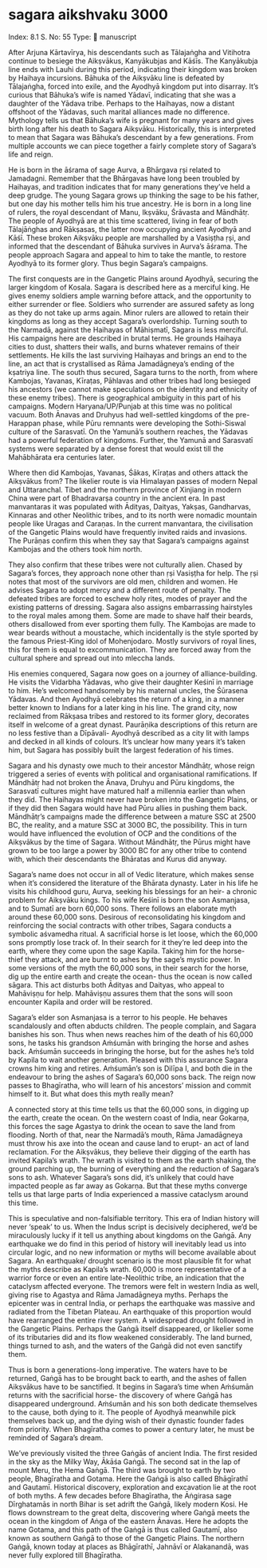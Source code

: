 # sagara aikshvaku 3000

Index: 8.1
S. No: 55
Type: 📑 manuscript

After Arjuna Kārtavīrya, his descendants such as Tālajaṅgha and Vitihotra continue to besiege the Aikṣvākus, Kanyākubjas and Kāśīs. The Kanyākubja line ends with Lauhi during this period, indicating their kingdom was broken by Haihaya incursions. Bāhuka of the Aikṣvāku line is defeated by Tālajaṅgha, forced into exile, and the Ayodhyā kingdom put into disarray. It’s curious that Bāhuka’s wife is named Yādavī, indicating that she was a daughter of the Yādava tribe. Perhaps to the Haihayas, now a distant offshoot of the Yādavas, such marital alliances made no difference. Mythology tells us that Bāhuka’s wife is pregnant for many years and gives birth long after his death to Sagara Aikṣvāku. Historically, this is interpreted to mean that Sagara was Bāhuka’s descendant by a few generations. From multiple accounts we can piece together a fairly complete story of Sagara’s life and reign.

He is born in the āśrama of sage Aurva, a Bhārgava ṛṣi related to Jamadagni. Remember that the Bhārgavas have long been troubled by Haihayas, and tradition indicates that for many generations they’ve held a deep grudge. The young Sagara grows up thinking the sage to be his father, but one day his mother tells him his true ancestry. He is born in a long line of rulers, the royal descendant of Manu, Ikṣvāku, Śrāvasta and Māndhātṛ. The people of Ayodhyā are at this time scattered, living in fear of both Tālajāṅghas and Rākṣasas, the latter now occupying ancient Ayodhyā and Kāśī. These broken Aikṣvāku people are marshalled by a Vasiṣṭha ṛṣi, and informed that the descendant of Bāhuka survives in Aurva’s āśrama. The people approach Sagara and appeal to him to take the mantle, to restore Ayodhyā to its former glory. Thus begin Sagara’s campaigns.

The first conquests are in the Gangetic Plains around Ayodhyā, securing the larger kingdom of Kosala. Sagara is described here as a merciful king. He gives enemy soldiers ample warning before attack, and the opportunity to either surrender or flee. Soldiers who surrender are assured safety as long as they do not take up arms again. Minor rulers are allowed to retain their kingdoms as long as they accept Sagara’s overlordship. Turning south to the Narmadā, against the Haihayas of Māhiṣmatī, Sagara is less merciful. His campaigns here are described in brutal terms. He grounds Haihaya cities to dust, shatters their walls, and burns whatever remains of their settlements. He kills the last surviving Haihayas and brings an end to the line, an act that is crystallised as Rāma Jamadāgneya’s ending of the kṣatriya line. The south thus secured, Sagara turns to the north, from where Kambojas, Yavanas, Kīraṭas, Pāhlavas and other tribes had long besieged his ancestors (we cannot make speculations on the identity and ethnicity of these enemy tribes). There is geographical ambiguity in this part of his campaigns. Modern Haryana/UP/Punjab at this time was no political vacuum. Both Ānavas and Druhyus had well-settled kingdoms of the pre-Harappan phase, while Pūru remnants were developing the Sothi-Siswal culture of the Sarasvatī. On the Yamunā’s southern reaches, the Yādavas had a powerful federation of kingdoms. Further, the Yamunā and Sarasvatī systems were separated by a dense forest that would exist till the Mahābhārata era centuries later.

Where then did Kambojas, Yavanas, Śākas, Kīraṭas and others attack the Aikṣvākus from? The likelier route is via Himalayan passes of modern Nepal and Uttaranchal. Tibet and the northern province of Xinjiang in modern China were part of Bhadravarṣa country in the ancient era. In past manvantaras it was populated with Ādityas, Daityas, Yakṣas, Gandharvas, Kinnaras and other Neolithic tribes, and to its north were nomadic mountain people like Uragas and Caraṇas. In the current manvantara, the civilisation of the Gangetic Plains would have frequently invited raids and invasions. The Purāṇas confirm this when they say that Sagara’s campaigns against Kambojas and the others took him north.

They also confirm that these tribes were not culturally alien. Chased by Sagara’s forces, they approach none other than ṛṣi Vasiṣṭha for help. The ṛṣi notes that most of the survivors are old men, children and women. He advises Sagara to adopt mercy and a different route of penalty. The defeated tribes are forced to eschew holy rites, modes of prayer and the existing patterns of dressing. Sagara also assigns embarrassing hairstyles to the royal males among them. Some are made to shave half their beards, others disallowed from ever sporting them fully. The Kambojas are made to wear beards without a moustache, which incidentally is the style sported by the famous Priest-King idol of Mohenjodaro. Mostly survivors of royal lines, this for them is equal to excommunication. They are forced away from the cultural sphere and spread out into mleccha lands.

His enemies conquered, Sagara now goes on a journey of alliance-building. He visits the Vidarbha Yādavas, who give their daughter Keśinī in marriage to him. He’s welcomed handsomely by his maternal uncles, the Śūrasena Yādavas. And then Ayodhyā celebrates the return of a king, in a manner better known to Indians for a later king in his line. The grand city, now reclaimed from Rākṣasa tribes and restored to its former glory, decorates itself in welcome of a great dynast. Paurāṇika descriptions of this return are no less festive than a Dīpāvali- Ayodhyā described as a city lit with lamps and decked in all kinds of colours. It’s unclear how many years it’s taken him, but Sagara has possibly built the largest federation of his times.

Sagara and his dynasty owe much to their ancestor Māndhātṛ, whose reign triggered a series of events with political and organisational ramifications. If Māndhātṛ had not broken the Ānava, Druhyu and Pūru kingdoms, the Sarasvatī cultures might have matured half a millennia earlier than when they did. The Haihayas might never have broken into the Gangetic Plains, or if they did then Sagara would have had Pūru allies in pushing them back. Māndhātṛ’s campaigns made the difference between a mature SSC at 2500 BC, the reality, and a mature SSC at 3000 BC, the possibility. This in turn would have influenced the evolution of OCP and the conditions of the Aikṣvākus by the time of Sagara. Without Māndhātṛ, the Pūrus might have grown to be too large a power by 3000 BC for any other tribe to contend with, which their descendants the Bhāratas and Kurus did anyway.

Sagara’s name does not occur in all of Vedic literature, which makes sense when it’s considered the literature of the Bhārata dynasty. Later in his life he visits his childhood guru, Aurva, seeking his blessings for an heir- a chronic problem for Aikṣvāku kings. To his wife Keśinī is born the son Asmanjasa, and to Sumatī are born 60,000 sons. There follows an elaborate myth around these 60,000 sons. Desirous of reconsolidating his kingdom and reinforcing the social contracts with other tribes, Sagara conducts a symbolic aśvamedha ritual. A sacrificial horse is let loose, which the 60,000 sons promptly lose track of. In their search for it they’re led deep into the earth, where they come upon the sage Kapila. Taking him for the horse-thief they attack, and are burnt to ashes by the sage’s mystic power. In some versions of the myth the 60,000 sons, in their search for the horse, dig up the entire earth and create the ocean- thus the ocean is now called sāgara. This act disturbs both Ādityas and Daityas, who appeal to Mahāviṣṇu for help. Mahāviṣṇu assures them that the sons will soon encounter Kapila and order will be restored.

Sagara’s elder son Asmanjasa is a terror to his people. He behaves scandalously and often abducts children. The people complain, and Sagara banishes his son. Thus when news reaches him of the death of his 60,000 sons, he tasks his grandson Aṁśumān with bringing the horse and ashes back. Aṁśumān succeeds in bringing the horse, but for the ashes he’s told by Kapila to wait another generation. Pleased with this assurance Sagara crowns him king and retires. Aṁśumān’s son is Dilīpa I, and both die in the endeavour to bring the ashes of Sagara’s 60,000 sons back. The reign now passes to Bhagīratha, who will learn of his ancestors’ mission and commit himself to it. But what does this myth really mean?

A connected story at this time tells us that the 60,000 sons, in digging up the earth, create the ocean. On the western coast of India, near Gokarṇa, this forces the sage Agastya to drink the ocean to save the land from flooding. North of that, near the Narmadā’s mouth, Rāma Jamadāgneya must throw his axe into the ocean and cause land to erupt- an act of land reclamation. For the Aikṣvākus, they believe their digging of the earth has invited Kapila’s wrath. The wrath is visited to them as the earth shaking, the ground parching up, the burning of everything and the reduction of Sagara’s sons to ash. Whatever Sagara’s sons did, it’s unlikely that could have impacted people as far away as Gokarṇa. But that these myths converge tells us that large parts of India experienced a massive cataclysm around this time.

This is speculative and non-falsifiable territory. This era of Indian history will never ‘speak’ to us. When the Indus script is decisively deciphered, we’d be miraculously lucky if it tell us anything about kingdoms on the Gaṅgā. Any earthquake we do find in this period of history will inevitably lead us into circular logic, and no new information or myths will become available about Sagara. An earthquake/ drought scenario is the most plausible fit for what the myths describe as Kapila’s wrath. 60,000 is more representative of a warrior force or even an entire late-Neolithic tribe, an indication that the cataclysm affected everyone. The tremors were felt in western India as well, giving rise to Agastya and Rāma Jamadāgneya myths. Perhaps the epicenter was in central India, or perhaps the earthquake was massive and radiated from the Tibetan Plateau. An earthquake of this proportion would have rearranged the entire river system. A widespread drought followed in the Gangetic Plains. Perhaps the Gaṅgā itself disappeared, or likelier some of its tributaries did and its flow weakened considerably. The land burned, things turned to ash, and the waters of the Gaṅgā did not even sanctify them.

Thus is born a generations-long imperative. The waters have to be returned, Gaṅgā has to be brought back to earth, and the ashes of fallen Aikṣvākus have to be sanctified. It begins in Sagara’s time when Aṁśumān returns with the sacrificial horse- the discovery of where Gaṅgā has disappeared underground. Aṁśumān and his son both dedicate themselves to the cause, both dying to it. The people of Ayodhyā meanwhile pick themselves back up, and the dying wish of their dynastic founder fades from priority. When Bhagīratha comes to power a century later, he must be reminded of Sagara’s dream.

We’ve previously visited the three Gaṅgās of ancient India. The first resided in the sky as the Milky Way, Ākāśa Gaṅgā. The second sat in the lap of mount Meru, the Hema Gaṅgā. The third was brought to earth by two people, Bhagīratha and Gotama. Here the Gaṅgā is also called Bhāgīrathī and Gautamī. Historical discovery, exploration and excavation lie at the root of both myths. A few decades before Bhagīratha, the Āṅgirasa sage Dīrghatamās in north Bihar is set adrift the Gaṅgā, likely modern Kosi. He flows downstream to the great delta, discovering where Gaṅgā meets the ocean in the kingdom of Aṅga of the eastern Ānavas. Here he adopts the name Gotama, and this path of the Gaṅgā is thus called Gautamī, also known as southern Gaṅgā to those of the Gangetic Plains. The northern Gaṅgā, known today at places as Bhāgīrathī, Jahnāvī or Alakanandā, was never fully explored till Bhagīratha.